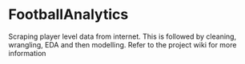 # FootballAnalytics
Scraping player level data from internet. This is followed by cleaning, wrangling, EDA and then modelling.
Refer to the project wiki for more information
